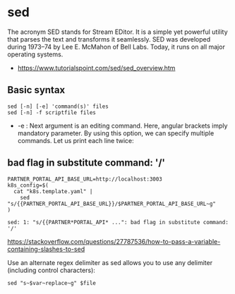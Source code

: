 # sed

The acronym SED stands for Stream EDitor. It is a simple yet powerful utility that parses the text and transforms it seamlessly. SED was developed during 1973–74 by Lee E. McMahon of Bell Labs. Today, it runs on all major operating systems.

- https://www.tutorialspoint.com/sed/sed_overview.htm

## Basic syntax

```
sed [-n] [-e] 'command(s)' files
sed [-n] -f scriptfile files
```

- -e : Next argument is an editing command. Here, angular brackets imply mandatory parameter. By using this option, we can specify multiple commands. Let us print each line twice:

## bad flag in substitute command: '/'

```
PARTNER_PORTAL_API_BASE_URL=http://localhost:3003
k8s_config=$(
  cat "k8s.template.yaml" |
    sed "s/{{PARTNER_PORTAL_API_BASE_URL}}/$PARTNER_PORTAL_API_BASE_URL~g"
)
```

```
sed: 1: "s/{{PARTNER*PORTAL_API* ...": bad flag in substitute command: '/'
```

https://stackoverflow.com/questions/27787536/how-to-pass-a-variable-containing-slashes-to-sed

Use an alternate regex delimiter as sed allows you to use any delimiter (including control characters):

```
sed "s~$var~replace~g" $file
```
